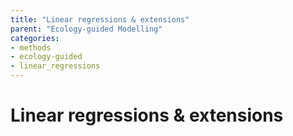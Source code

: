 ```yaml
---
title: "Linear regressions & extensions"
parent: "Ecology-guided Modelling"
categories:
- methods
- ecology-guided
- linear_regressions
---
```



# Linear regressions & extensions
